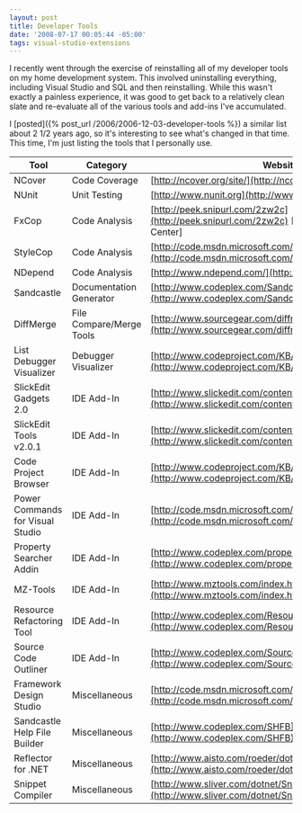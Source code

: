 ```yaml
---
layout: post
title: Developer Tools
date: '2008-07-17 00:05:44 -05:00'
tags: visual-studio-extensions
---
```


I recently went through the exercise of reinstalling all of my developer tools on my home development system. This involved uninstalling everything, including Visual Studio and SQL and then reinstalling. While this wasn't exactly a painless experience, it was good to get back to a relatively clean slate and re-evaluate all of the various tools and add-ins I've accumulated.

I [posted]({% post_url /2006/2006-12-03-developer-tools %}) a similar list about 2 1/2 years ago, so it's interesting to see what's changed in that time. This time, I'm just listing the tools that I personally use.

|**Tool**|**Category**|**Website**|
| ------ | ----------| ---------|
|NCover|Code Coverage|[http://ncover.org/site/](http://ncover.org/site/)|
|NUnit|Unit Testing|[http://www.nunit.org](http://www.nunit.org)|
|FxCop|Code Analysis|[http://peek.snipurl.com/2zw2c](http://peek.snipurl.com/2zw2c) [Microsoft Download Center]|
|StyleCop|Code Analysis|[http://code.msdn.microsoft.com/sourceanalysis](http://code.msdn.microsoft.com/sourceanalysis)|
|NDepend|Code Analysis|[http://www.ndepend.com/](http://www.ndepend.com/)|
|Sandcastle|Documentation Generator|[http://www.codeplex.com/Sandcastle](http://www.codeplex.com/Sandcastle)|
|DiffMerge|File Compare/Merge Tools|[http://www.sourcegear.com/diffmerge/](http://www.sourcegear.com/diffmerge/)|
|List Debugger Visualizer|Debugger Visualizer|[http://www.codeproject.com/KB/macros/ListVisualizer.aspx](http://www.codeproject.com/KB/macros/ListVisualizer.aspx)|
|SlickEdit Gadgets 2.0|IDE Add-In|[http://www.slickedit.com/content/view/441](http://www.slickedit.com/content/view/441)|
|SlickEdit Tools v2.0.1|IDE Add-In|[http://www.slickedit.com/content/view/385/234/](http://www.slickedit.com/content/view/385/234/)|
|Code Project Browser|IDE Add-In|[http://www.codeproject.com/KB/macros/cpbrowser.aspx](http://www.codeproject.com/KB/macros/cpbrowser.aspx)|
|Power Commands for Visual Studio|IDE Add-In|[http://code.msdn.microsoft.com/PowerCommands](http://code.msdn.microsoft.com/PowerCommands)|
|Property Searcher Addin|IDE Add-In|[http://www.codeplex.com/propertysearcher](http://www.codeplex.com/propertysearcher)|
|MZ-Tools|IDE Add-In|[http://www.mztools.com/index.htm](http://www.mztools.com/index.htm)|
|Resource Refactoring Tool|IDE Add-In|[http://www.codeplex.com/ResourceRefactoring](http://www.codeplex.com/ResourceRefactoring)|
|Source Code Outliner|IDE Add-In|[http://www.codeplex.com/SourceCodeOutliner](http://www.codeplex.com/SourceCodeOutliner)|
|Framework Design Studio|Miscellaneous|[http://code.msdn.microsoft.com/fds](http://code.msdn.microsoft.com/fds)|
|Sandcastle Help File Builder|Miscellaneous|[http://www.codeplex.com/SHFB](http://www.codeplex.com/SHFB)|
|Reflector for .NET|Miscellaneous|[http://www.aisto.com/roeder/dotnet/](http://www.aisto.com/roeder/dotnet/)|
|Snippet Compiler|Miscellaneous|[http://www.sliver.com/dotnet/SnippetCompiler/](http://www.sliver.com/dotnet/SnippetCompiler/)|
